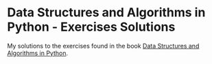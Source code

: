# Data Structures and Algorithms in Python - Exercises Solutions

My solutions to the exercises found in the book [Data Structures and Algorithms in Python](https://www.amazon.com/Structures-Algorithms-Python-Michael-Goodrich/dp/1118290275).
